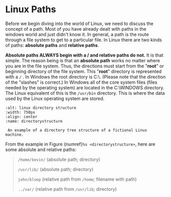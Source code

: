 # Linux Paths

Before we begin diving into the world of Linux, we need to discuss the
concept of a path. Most of you have already dealt with paths in the
windows world and just didn't know it. In general, a path is the route
through a file system to get to a particular file. In Linux there are
two kinds of paths: **absolute paths** and **relative paths**.

**Absolute paths ALWAYS begin with a / and relative paths do not.** It
is that simple. The reason being is that an **absolute path** works no
matter where you are in the file system. Thus, the directions must start
from the "**root**" or beginning directory of the file system. This
"**root**" directory is represented with a `/` . In Windows the root
directory is C:\\. (Please note that the direction of the "slashes" is
correct.) In Windows all of the core system files (files needed by the
operating system) are located in the C:\\WINDOWS directory. The Linux
equivalent of this is the `/usr/bin` directory. This is where the data
used by the Linux operating system are stored.

```{figure} ../images/linux_directory_structure.png
:alt: linux directory structure
:width: 750px
:align: center
:name: directorystructure

 An example of a directory tree structure of a fictional Linux
machine.
```

From the example in Figure {numref}`%s <directorystructure>`, here are
some absolute and relative paths:

> `/home/kevin/` (absolute path; directory)
>
> `/usr/lib/` (absolute path; directory)
>
> `john/bloop` (relative path from `/home`; filename with path)
>
> `../var/` (relative path from `/usr/lib`; directory)
